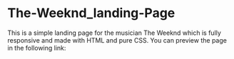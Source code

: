 # The-Weeknd_landing-Page
This is a simple landing page for the musician The Weeknd which is fully responsive and made with HTML and pure CSS. You can preview the page in the following link:
